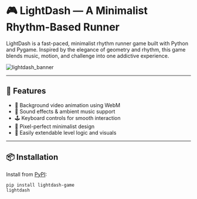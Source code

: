 # 🎮 LightDash — A Minimalist Rhythm-Based Runner

LightDash is a fast-paced, minimalist rhythm runner game built with Python and Pygame. Inspired by the elegance of geometry and rhythm, this game blends music, motion, and challenge into one addictive experience.

![lightdash_banner](https://user-images.githubusercontent.com/your-username/lightdash_banner.png) <!-- Add your banner image if you want -->

---

## 🚀 Features

- 🎥 Background video animation using WebM
- 🎵 Sound effects & ambient music support
- 🕹️ Keyboard controls for smooth interaction
- 🎨 Pixel-perfect minimalist design
- 🧠 Easily extendable level logic and visuals

---

## 📦 Installation

Install from [PyPI](https://pypi.org/project/lightdash-game):

```bash
pip install lightdash-game
lightdash
```



